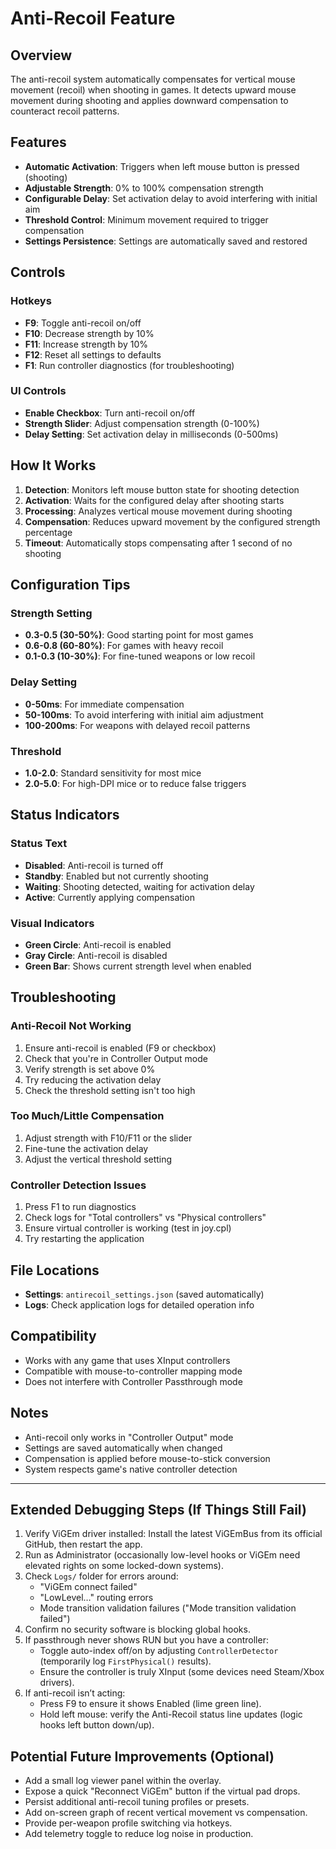 # Anti-Recoil Feature

## Overview
The anti-recoil system automatically compensates for vertical mouse movement (recoil) when shooting in games. It detects upward mouse movement during shooting and applies downward compensation to counteract recoil patterns.

## Features
- **Automatic Activation**: Triggers when left mouse button is pressed (shooting)
- **Adjustable Strength**: 0% to 100% compensation strength
- **Configurable Delay**: Set activation delay to avoid interfering with initial aim
- **Threshold Control**: Minimum movement required to trigger compensation
- **Settings Persistence**: Settings are automatically saved and restored

## Controls

### Hotkeys
- **F9**: Toggle anti-recoil on/off
- **F10**: Decrease strength by 10%
- **F11**: Increase strength by 10%
- **F12**: Reset all settings to defaults
- **F1**: Run controller diagnostics (for troubleshooting)

### UI Controls
- **Enable Checkbox**: Turn anti-recoil on/off
- **Strength Slider**: Adjust compensation strength (0-100%)
- **Delay Setting**: Set activation delay in milliseconds (0-500ms)

## How It Works

1. **Detection**: Monitors left mouse button state for shooting detection
2. **Activation**: Waits for the configured delay after shooting starts
3. **Processing**: Analyzes vertical mouse movement during shooting
4. **Compensation**: Reduces upward movement by the configured strength percentage
5. **Timeout**: Automatically stops compensating after 1 second of no shooting

## Configuration Tips

### Strength Setting
- **0.3-0.5 (30-50%)**: Good starting point for most games
- **0.6-0.8 (60-80%)**: For games with heavy recoil
- **0.1-0.3 (10-30%)**: For fine-tuned weapons or low recoil

### Delay Setting
- **0-50ms**: For immediate compensation
- **50-100ms**: To avoid interfering with initial aim adjustment
- **100-200ms**: For weapons with delayed recoil patterns

### Threshold
- **1.0-2.0**: Standard sensitivity for most mice
- **2.0-5.0**: For high-DPI mice or to reduce false triggers

## Status Indicators

### Status Text
- **Disabled**: Anti-recoil is turned off
- **Standby**: Enabled but not currently shooting
- **Waiting**: Shooting detected, waiting for activation delay
- **Active**: Currently applying compensation

### Visual Indicators
- **Green Circle**: Anti-recoil is enabled
- **Gray Circle**: Anti-recoil is disabled
- **Green Bar**: Shows current strength level when enabled

## Troubleshooting

### Anti-Recoil Not Working
1. Ensure anti-recoil is enabled (F9 or checkbox)
2. Check that you're in Controller Output mode
3. Verify strength is set above 0%
4. Try reducing the activation delay
5. Check the threshold setting isn't too high

### Too Much/Little Compensation
1. Adjust strength with F10/F11 or the slider
2. Fine-tune the activation delay
3. Adjust the vertical threshold setting

### Controller Detection Issues
1. Press F1 to run diagnostics
2. Check logs for "Total controllers" vs "Physical controllers"
3. Ensure virtual controller is working (test in joy.cpl)
4. Try restarting the application

## File Locations
- **Settings**: `antirecoil_settings.json` (saved automatically)
- **Logs**: Check application logs for detailed operation info

## Compatibility
- Works with any game that uses XInput controllers
- Compatible with mouse-to-controller mapping mode
- Does not interfere with Controller Passthrough mode

## Notes
- Anti-recoil only works in "Controller Output" mode
- Settings are saved automatically when changed
- Compensation is applied before mouse-to-stick conversion
- System respects game's native controller detection

---

## Extended Debugging Steps (If Things Still Fail)

1. Verify ViGEm driver installed: Install the latest ViGEmBus from its official GitHub, then restart the app.
2. Run as Administrator (occasionally low-level hooks or ViGEm need elevated rights on some locked-down systems).
3. Check `Logs/` folder for errors around:
   - "ViGEm connect failed"
   - "LowLevel…" routing errors
   - Mode transition validation failures ("Mode transition validation failed")
4. Confirm no security software is blocking global hooks.
5. If passthrough never shows RUN but you have a controller:
   - Toggle auto-index off/on by adjusting `ControllerDetector` (temporarily log `FirstPhysical()` results).
   - Ensure the controller is truly XInput (some devices need Steam/Xbox drivers).
6. If anti-recoil isn’t acting:
   - Press F9 to ensure it shows Enabled (lime green line).
   - Hold left mouse: verify the Anti-Recoil status line updates (logic hooks left button down/up).

## Potential Future Improvements (Optional)

- Add a small log viewer panel within the overlay.
- Expose a quick "Reconnect ViGEm" button if the virtual pad drops.
- Persist additional anti-recoil tuning profiles or presets.
- Add on-screen graph of recent vertical movement vs compensation.
- Provide per-weapon profile switching via hotkeys.
- Add telemetry toggle to reduce log noise in production.